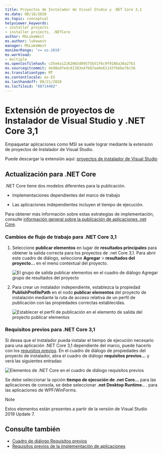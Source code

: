 ```yaml
---
title: Proyectos de Instalador de Visual Studio y .NET Core 3,1
ms.date: 08/18/2020
ms.topic: conceptual
helpviewer_keywords:
- installer projects
- installer projects, .NETCore
author: MSLukeWest
ms.author: lukewest
manager: MSLukeWest
monikerRange: '>= vs-2019'
ms.workload:
- multiple
ms.openlocfilehash: c35e6a12262083d09575b51f6c9f918ba30a27b1
ms.sourcegitcommit: de98ed7edc81383e47b87ae6e61143fbbbe7bc56
ms.translationtype: MT
ms.contentlocale: es-ES
ms.lasthandoff: 08/21/2020
ms.locfileid: "88714402"
---
```

# <a name="visual-studio-installer-projects-extension-and-net-core-31"></a>Extensión de proyectos de Instalador de Visual Studio y .NET Core 3,1

Empaquetar aplicaciones como MSI se suele lograr mediante la extensión de proyectos de Instalador de Visual Studio.

Puede descargar la extensión aquí: [proyectos de instalador de Visual Studio](https://marketplace.visualstudio.com/items?itemName=VisualStudioClient.MicrosoftVisualStudio2017InstallerProjects)

## <a name="update-for-net-core"></a>Actualización para .NET Core
.NET Core tiene dos modelos diferentes para la publicación.

- Implementaciones dependientes del marco de trabajo

- Las aplicaciones independientes incluyen el tiempo de ejecución.

Para obtener más información sobre estas estrategias de implementación, consulte [información general sobre la publicación de aplicaciones .net Core](https://docs.microsoft.com/dotnet/core/deploying/).

### <a name="workflow-changes-for-net-core-31"></a>Cambios de flujo de trabajo para .NET Core 3,1

1. Seleccione **publicar elementos** en lugar de **resultados principales** para obtener la salida correcta para los proyectos de .net Core 3,1.  Para abrir este cuadro de diálogo, seleccione **Agregar**  >  **resultados del proyecto...** en el menú contextual del proyecto.

    ![El grupo de salida publicar elementos en el cuadro de diálogo Agregar grupo de resultados del proyecto](../deployment/media/installer-projects-net-core-publish-items-output.png "Seleccionar publicar elementos")

2. Para crear un instalador independiente, establezca la propiedad **PublishProfilePath** en el nodo **publicar elementos** del proyecto de instalación mediante la ruta de acceso relativa de un perfil de publicación con las propiedades correctas establecidas.

    ![Establecer el perfil de publicación en el elemento de salida del proyecto publicar elementos](../deployment/media/installer-projects-net-core-publish-profile.png "Establecer Perfil de publicación")

### <a name="prerequisites-for-net-core-31"></a>Requisitos previos para .NET Core 3,1

Si desea que el instalador pueda instalar el tiempo de ejecución necesario para una aplicación .NET Core 3,1 dependiente del marco, puede hacerlo con los [requisitos previos](../deployment/application-deployment-prerequisites.md).  En el cuadro de diálogo de propiedades del proyecto de instalador, abra el cuadro de diálogo **requisitos previos...** y verá las siguientes entradas:

![Elementos de .NET Core en el cuadro de diálogo requisitos previos](../deployment/media/installer-projects-net-core-prerequisites.png "Requisitos previos de .NET Core")

Se debe seleccionar la opción **tiempo de ejecución de .net Core...** para las aplicaciones de consola, se debe seleccionar **.net Desktop Runtime..** . para las aplicaciones de WPF/WinForms.

>[!NOTE]
>Estos elementos están presentes a partir de la versión de Visual Studio 2019 Update 7.

## <a name="see-also"></a>Consulte también

- [Cuadro de diálogo Requisitos previos](../ide/reference/prerequisites-dialog-box.md)
- [Requisitos previos de la implementación de aplicaciones](../deployment/application-deployment-prerequisites.md)
